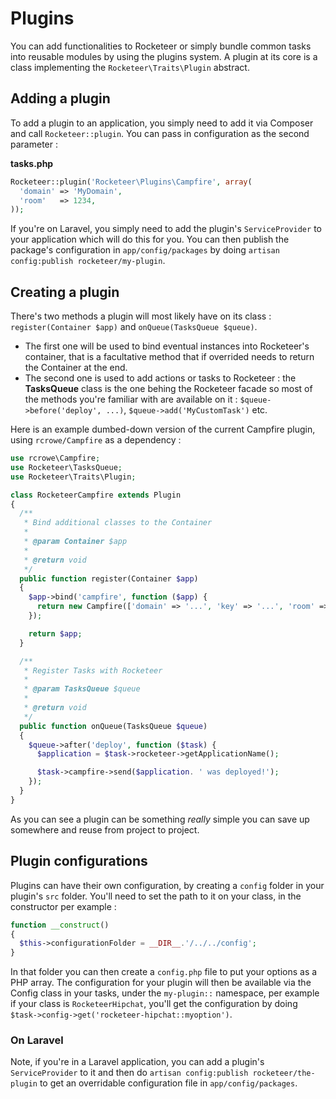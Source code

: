 # Plugins

You can add functionalities to Rocketeer or simply bundle common tasks into reusable modules by using the plugins system. A plugin at its core is a class implementing the `Rocketeer\Traits\Plugin` abstract.

## Adding a plugin

To add a plugin to an application, you simply need to add it via Composer and call `Rocketeer::plugin`. You can pass in configuration as the second parameter :

**tasks.php**
```php
Rocketeer::plugin('Rocketeer\Plugins\Campfire', array(
  'domain' => 'MyDomain',
  'room'   => 1234,
));
```

If you're on Laravel, you simply need to add the plugin's `ServiceProvider` to your application which will do this for you. You can then publish the package's configuration in `app/config/packages` by doing `artisan config:publish rocketeer/my-plugin`.

## Creating a plugin

There's two methods a plugin will most likely have on its class : `register(Container $app)` and `onQueue(TasksQueue $queue)`.

- The first one will be used to bind eventual instances into Rocketeer's container, that is a facultative method that if overrided needs to return the Container at the end.
- The second one is used to add actions or tasks to Rocketeer : the **TasksQueue** class is the one behing the Rocketeer facade so most of the methods you're familiar with are available on it : `$queue->before('deploy', ...)`, `$queue->add('MyCustomTask')` etc.

Here is an example dumbed-down version of the current Campfire plugin, using `rcrowe/Campfire` as a dependency :

```php
use rcrowe\Campfire;
use Rocketeer\TasksQueue;
use Rocketeer\Traits\Plugin;

class RocketeerCampfire extends Plugin
{
  /**
   * Bind additional classes to the Container
   *
   * @param Container $app
   *
   * @return void
   */
  public function register(Container $app)
  {
    $app->bind('campfire', function ($app) {
      return new Campfire(['domain' => '...', 'key' => '...', 'room' => '...']);
    });

    return $app;
  }

  /**
   * Register Tasks with Rocketeer
   *
   * @param TasksQueue $queue
   *
   * @return void
   */
  public function onQueue(TasksQueue $queue)
  {
    $queue->after('deploy', function ($task) {
      $application = $task->rocketeer->getApplicationName();

      $task->campfire->send($application. ' was deployed!');
    });
  }
}
```

As you can see a plugin can be something _really_ simple you can save up somewhere and reuse from project to project.

## Plugin configurations

Plugins can have their own configuration, by creating a `config` folder in your plugin's `src` folder. You'll need to set the path to it on your class, in the constructor per example :

```php
function __construct()
{
  $this->configurationFolder = __DIR__.'/../../config';
}
```

In that folder you can then create a `config.php` file to put your options as a PHP array. The configuration for your plugin will then be available via the Config class in your tasks, under the `my-plugin::` namespace, per example if your class is `RocketeerHipchat`, you'll get the configuration by doing `$task->config->get('rocketeer-hipchat::myoption')`.

### On Laravel

Note, if you're in a Laravel application, you can add a plugin's `ServiceProvider` to it and then do `artisan config:publish rocketeer/the-plugin` to get an overridable configuration file in `app/config/packages`.